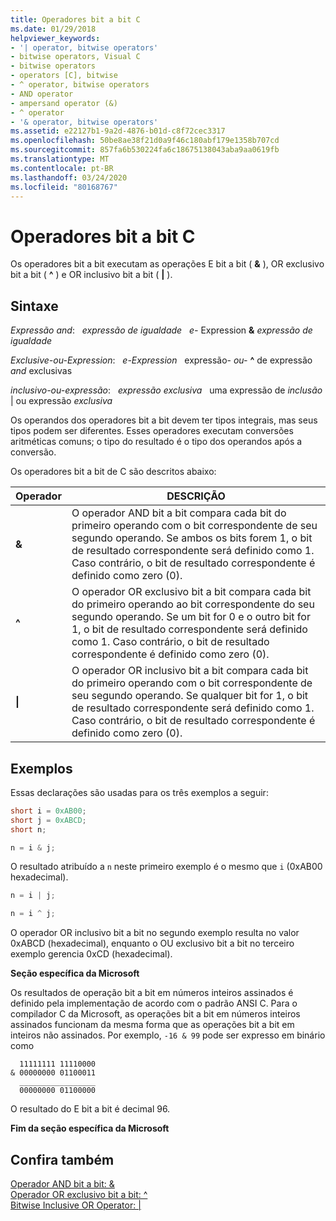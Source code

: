 ```yaml
---
title: Operadores bit a bit C
ms.date: 01/29/2018
helpviewer_keywords:
- '| operator, bitwise operators'
- bitwise operators, Visual C
- bitwise operators
- operators [C], bitwise
- ^ operator, bitwise operators
- AND operator
- ampersand operator (&)
- ^ operator
- '& operator, bitwise operators'
ms.assetid: e22127b1-9a2d-4876-b01d-c8f72cec3317
ms.openlocfilehash: 50be8ae38f21d0a9f46c180abf179e1358b707cd
ms.sourcegitcommit: 857fa6b530224fa6c18675138043aba9aa0619fb
ms.translationtype: MT
ms.contentlocale: pt-BR
ms.lasthandoff: 03/24/2020
ms.locfileid: "80168767"
---
```

# <a name="c-bitwise-operators"></a>Operadores bit a bit C

Os operadores bit a bit executam as operações E bit a bit ( **&** ), OR exclusivo bit a bit ( **^** ) e OR inclusivo bit a bit ( **&#124;** ).

## <a name="syntax"></a>Sintaxe

*Expressão and*: &nbsp;&nbsp;*expressão de igualdade* &nbsp;&nbsp;*e-* Expression **&** *expressão de igualdade*

*Exclusive-ou-Expression*: &nbsp;&nbsp;*e-Expression* &nbsp;&nbsp;expressão- *ou-* **^** de expressão *and* exclusivas

*inclusivo-ou-expressão*: &nbsp;&nbsp;*expressão exclusiva* &nbsp;&nbsp;uma expressão de *inclusão* &#124; ou expressão *exclusiva*

Os operandos dos operadores bit a bit devem ter tipos integrais, mas seus tipos podem ser diferentes. Esses operadores executam conversões aritméticas comuns; o tipo do resultado é o tipo dos operandos após a conversão.

Os operadores bit a bit de C são descritos abaixo:

|Operador|DESCRIÇÃO|
|--------------|-----------------|
|**&**|O operador AND bit a bit compara cada bit do primeiro operando com o bit correspondente de seu segundo operando. Se ambos os bits forem 1, o bit de resultado correspondente será definido como 1. Caso contrário, o bit de resultado correspondente é definido como zero (0).|
|**^**|O operador OR exclusivo bit a bit compara cada bit do primeiro operando ao bit correspondente do seu segundo operando. Se um bit for 0 e o outro bit for 1, o bit de resultado correspondente será definido como 1. Caso contrário, o bit de resultado correspondente é definido como zero (0).|
|**&#124;**|O operador OR inclusivo bit a bit compara cada bit do primeiro operando com o bit correspondente de seu segundo operando. Se qualquer bit for 1, o bit de resultado correspondente será definido como 1. Caso contrário, o bit de resultado correspondente é definido como zero (0).|

## <a name="examples"></a>Exemplos

Essas declarações são usadas para os três exemplos a seguir:

```C
short i = 0xAB00;
short j = 0xABCD;
short n;

n = i & j;
```

O resultado atribuído a `n` neste primeiro exemplo é o mesmo que `i` (0xAB00 hexadecimal).

```C
n = i | j;

n = i ^ j;
```

O operador OR inclusivo bit a bit no segundo exemplo resulta no valor 0xABCD (hexadecimal), enquanto o OU exclusivo bit a bit no terceiro exemplo gerencia 0xCD (hexadecimal).

**Seção específica da Microsoft**

Os resultados de operação bit a bit em números inteiros assinados é definido pela implementação de acordo com o padrão ANSI C. Para o compilador C da Microsoft, as operações bit a bit em números inteiros assinados funcionam da mesma forma que as operações bit a bit em inteiros não assinados. Por exemplo, `-16 & 99` pode ser expresso em binário como

```Expression
  11111111 11110000
& 00000000 01100011
  _________________
  00000000 01100000
```

O resultado do E bit a bit é decimal 96.

**Fim da seção específica da Microsoft**

## <a name="see-also"></a>Confira também

[Operador AND bit a bit: &](../cpp/bitwise-and-operator-amp.md)<br/>
[Operador OR exclusivo bit a bit: ^](../cpp/bitwise-exclusive-or-operator-hat.md)<br/>
[Bitwise Inclusive OR Operator: &#124;](../cpp/bitwise-inclusive-or-operator-pipe.md)
